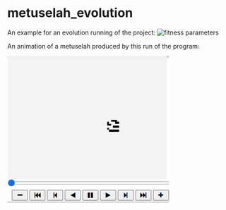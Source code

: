 # metuselah_evolution
An example for an evolution running of the project:
![fitness parameters](https://user-images.githubusercontent.com/87317007/166107994-aef27b63-9c63-4e7a-a227-93e1e9656cfb.png)

An animation of a metuselah produced by this run of the program:

![](Animation.gif)
